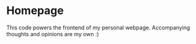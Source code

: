 # Homepage
This code powers the frontend of my personal webpage. Accompanying thoughts and opinions are my own :)
